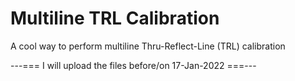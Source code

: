 # Multiline TRL Calibration
A cool way to perform multiline Thru-Reflect-Line (TRL) calibration

---=== I will upload the files before/on 17-Jan-2022 ===---
